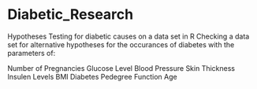 # Diabetic_Research
Hypotheses Testing for diabetic causes on a data set in R
Checking a data set for alternative hypotheses for the occurances of diabetes with the parameters of:

Number of Pregnancies
Glucose Level
Blood Pressure
Skin Thickness
Insulen Levels
BMI
Diabetes Pedegree Function
Age
